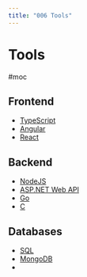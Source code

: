 ```yaml
---
title: "006 Tools"
---
```

# Tools
#moc 
## Frontend
- [TypeScript](Notes/TypeScript.md)
- [Angular](Notes/Angular.md)
- [React](React)
## Backend
- [NodeJS](NodeJS)
- [ASP.NET Web API](Notes/ASP.NET%20Web%20API.md)
- [Go](Notes/Go.md)
- [C](Notes/C.md)
## Databases
- [SQL](SQL)
- [MongoDB](MongoDB)
- 
